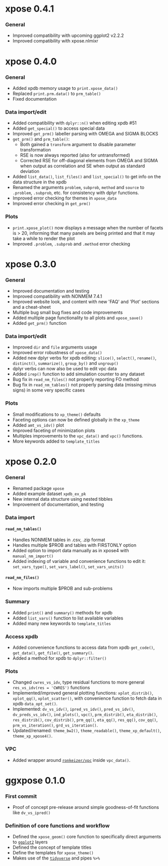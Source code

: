 # xpose 0.4.1
### General
* Improved compatibility with upcoming ggplot2 v2.2.2
* Improved compatibility with xpose.nlmixr

# xpose 0.4.0
### General
* Added xpdb memory usage to `print.xpose_data()`
* Replaced `print.prm.data()` to `prm_table()`
* Fixed documentation

### Data import/edit
* Added compatibility with `dplyr::n()` when editing xpdb #51
* Added `get_special()` to access special data
* Improved `get_prm()` labeller parsing with OMEGA and SIGMA BLOCKS
* `get_prm()` and `prm_table()`:
    - Both gained a `transform` argument to disable parameter transformation
    - RSE is now always reported (also for untransformed)
    - Corrected RSE for off-diagonal elements from OMEGA and SIGMA when output as correlation and SE when output as standard deviation
* Added `list_data()`, `list_files()` and `list_special()` to get info on the data structure in the xpdb
* Renamed the arguments `problem`, `subprob`, `method` and `source` to `.problem`, `.subprob`, etc. for consistency with dplyr functions.
* Improved error checking for themes in `xpose_data`
* Improved error checking in `get_prm()`

### Plots
* `print.xpose_plot()` now displays a message when the number of facets is > 20, informing that many panels are being printed and that it may take a while to render the plot
* Improved `.problem`, `.subprob` and `.method` error checking

# xpose 0.3.0
### General
* Improved documentation and testing
* Improved compatibility with NONMEM 7.4.1
* Improved website look, and content with new 'FAQ' and 'Plot' sections and a cheat-sheet
* Multiple bug small bug fixes and code improvements
* Added multiple page functionality to all plots and `xpose_save()`
* Added `get_prm()` function

### Data import/edit
* Improved `dir` and `file` arguments usage
* Improved error robustness of `xpose_data()` 
* Added new dplyr verbs for xpdb editing: `slice()`, `select()`, `rename()`, `distinct()`, `summarize()`, `group_by()` and `ungroup()`
* dplyr verbs can now also be used to edit vpc data
* Added `irep()` function to add simulation counter to any dataset
* Bug fix in `read_nm_files()` not properly reporting FO method
* Bug fix in `read_nm_tables()` not properly parsing data (missing minus signs) in some very specific cases

### Plots
* Small modifications to `xp_theme()` defaults
* Faceting options can now be defined globally in the `xp_theme`
* Added `amt_vs_idv()` plot
* Improved faceting of minimization plots
* Multiples improvements to the `vpc_data()` and `vpc()` functions.
* More keywords added to `template_titles`

# xpose 0.2.0
### General
* Renamed package `xpose`
* Added example dataset `xpdb_ex_pk`
* New internal data structure using nested tibbles
* Improvement of documentation, and testing

### Data import 
#### `read_nm_tables()`
* Handles NONMEM tables in .csv, .zip format
* Handles multiple $PROB and tables with FIRSTONLY option
* Added option to import data manually as in xpose4 with `manual_nm_import()`
* Added indexing of variable and convenience functions to edit it: `set_vars_type()`, `set_vars_label()`, `set_vars_units()`

#### `read_nm_files()`
* Now imports multiple $PROB and sub-problems

### Summary
* Added `print()` and `summary()` methods for xpdb
* Added `list_vars()` function to list available variables
* Added many new keywords to `template_titles`

### Access xpdb
* Added convenience functions to access data from xpdb `get_code()`, `get_data()`, `get_file()`, `get_summary()`.
* Added a method for xpdb to `dplyr::filter()`

### Plots
* Changed `cwres_vs_idv`, type residual functions to more general `res_vs_idv(res = 'CWRES')` functions
* Implemented/improved general plotting functions: `xplot_distrib()`, `xplot_qq()`, `xplot_scatter()`, with convenience function to fetch data in xpdb `data_opt_set()`.
* Implemented: `dv_vs_idv()`, `ipred_vs_idv()`, `pred_vs_idv()`, `dv_preds_vs_idv()`, `ind_plots()`, `vpc()`, `prm_distrib()`, `eta_distrib()`,
`res_distrib()`, `cov_distrib()`, `prm_qq()`, `eta_qq()`,
`res_qq()`, `cov_qq()`, `prm_vs_iteration()`, `grd_vs_iteration()`.
* Updated/renamed: `theme_bw2()`, `theme_readable()`, `theme_xp_default()`, `theme_xp_xpose4()`.

### VPC
* Added wrapper around [`ronkeizer/vpc`](https://github.com/ronkeizer/vpc) inside `vpc_data()`.


# ggxpose 0.1.0
### First commit
* Proof of concept pre-release around simple goodness-of-fit functions like `dv_vs_ipred()`

### Definition of core functions and workflow
* Defined the `xpose_geom()` core function to specifically direct arguments to [`ggplot2`](http://ggplot2.tidyverse.org) layers
* Defined the concept of template titles
* Define the templates for `xpose_theme()`
* Makes use of the [`tidyverse`](http://tidyverse.org) and pipes `%>%`
